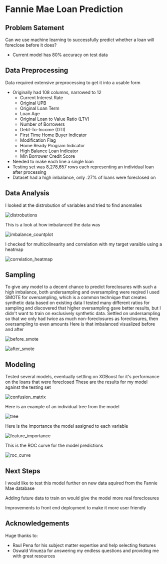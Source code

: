 # Fannie Mae Loan Prediction

## Problem Satement

Can we use machine learning to successfully predict whether a loan will foreclose before it does?
 * Current model has 80% accuracy on test data

## Data Preprocessing

Data required extensive preprocessing to get it into a usable form
 * Originally had 108 columns, narrowed to 12
   * Current Interest Rate
   * Original UPB
   * Original Loan Term
   * Loan Age
   * Original Loan to Value Ratio (LTV)
   * Number of Borrowers
   * Debt-To-Income (DTI)
   * First Time Home Buyer Indicator
   * Modification Flag
   * Home Ready Program Indicator
   * High Balance Loan Indicator
   * Min Borrower Credit Score
 * Needed to make each line a single loan
 * Testing set was 8,278,657 rows each representing an individual loan after processing
 * Dataset had a high imbalance, only .27% of loans were foreclosed on

## Data Analysis

I looked at the distrobution of variables and tried to find anomalies

![distrobutions](https://user-images.githubusercontent.com/84877574/126810531-443b55d6-0b02-41d9-8a17-23e524c991b7.png)


This is a look at how imbalanced the data was

![imbalance_countplot](https://user-images.githubusercontent.com/84877574/126810405-bf91bc88-fce5-4753-b93a-92f56302526f.png)

I checked for multicolinearity and correlation with my target varaible using a heatmap

![correlation_heatmap](https://user-images.githubusercontent.com/84877574/126833374-3da60278-b7b7-4024-8fe9-d943666c5869.png)


## Sampling

To give any model to a decent chance to predict foreclosures with such a high imbalance, both undersampling and oversampling were reqired
I used SMOTE for oversampling, which is a common technique that creates synthetic data based on existing data
I tested many different ratios for sampling and discovered that higher oversampling gave better results, but I didn't want to train on exclusively synthetic data.
Settled on undersampling so that we only had twice as much non-foreclosures as foreclosures, then oversampling to even amounts
Here is that imbalanced visualized before and after

![before_smote](https://user-images.githubusercontent.com/84877574/126812784-d4d9dd49-1a93-44d7-a9cb-92b3be812d59.png)

![after_smote](https://user-images.githubusercontent.com/84877574/126812796-fe79184c-753a-4e81-b881-090907e12958.png)

## Modeling

Tested several models, eventually settling on XGBoost for it's performance on the loans that were foreclosed
These are the results for my model against the testing set

![confusion_matrix](https://user-images.githubusercontent.com/84877574/126816695-dc79601d-4738-4afd-8e42-ec3cc688cb3c.png)

Here is an example of an individual tree from the model

![tree](https://user-images.githubusercontent.com/84877574/126816626-432b495e-5668-4c23-9c35-a96538369e09.png)

Here is the importance the model assigned to each variable

   ![feature_importance](https://user-images.githubusercontent.com/84877574/126817036-1afe910a-fca8-481f-ad29-ecf520375d9b.png)

This is the ROC curve for the model predictions

![roc_curve](https://user-images.githubusercontent.com/84877574/126817081-15741b8f-2568-4fc8-81df-5cb230872f9e.png)

## Next Steps

I would like to test this model further on new data aquired from the Fannie Mae database

Adding future data to train on would give the model more real foreclosures

Improvements to front end deployment to make it more user friendly

## Acknowledgements

Huge thanks to:
 * Raul Pena for his subject matter expertise and help selecting features
 * Oswald Vinueza for answering my endless questions and providing me with great resources

